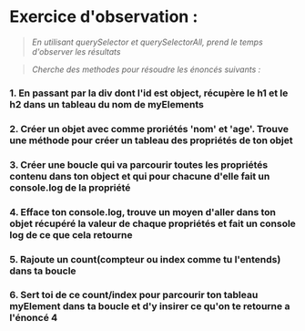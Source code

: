 # Exercice d'observation :
>*En utilisant querySelector et querySelectorAll, prend le temps d'observer les résultats*

>*Cherche des methodes pour résoudre les énoncés suivants :*

### 1. En passant par la div dont l'id est object, récupère le h1 et le h2 dans un tableau du nom de myElements
### 2. Créer un objet avec comme proriétés 'nom' et 'age'. Trouve une méthode pour créer un tableau des propriétés de ton objet
### 3. Créer une boucle qui va parcourir toutes les propriétés contenu dans ton object et qui pour chacune d'elle fait un console.log de la propriété
### 4. Efface ton console.log, trouve un moyen d'aller dans ton objet récupéré la valeur de chaque propriétés et fait un console log de ce que cela retourne
### 5. Rajoute un count(compteur ou index comme tu l'entends) dans ta boucle
### 6. Sert toi de ce count/index pour parcourir ton tableau myElement dans ta boucle et d'y insirer ce qu'on te retourne a l'énoncé 4



